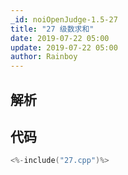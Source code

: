 ```yaml
---
_id: noiOpenJudge-1.5-27
title: "27 级数求和"
date: 2019-07-22 05:00
update: 2019-07-22 05:00
author: Rainboy
---
```


## 解析

## 代码

```c
<%-include("27.cpp")%>
```

